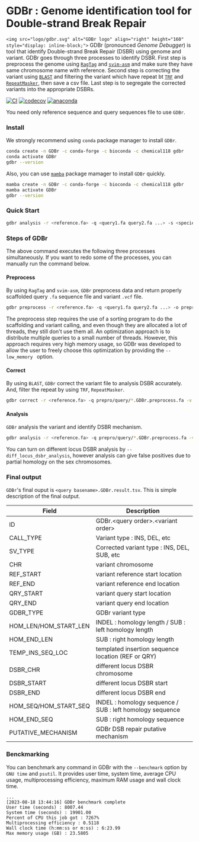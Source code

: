 GDBr : Genome identification tool for Double-strand Break Repair
================================================================

`<img src="logo/gdbr.svg" alt="GDBr logo" align="right" height="160" style="display: inline-block;">` GDBr (pronounced _Genome Debugger_) is tool that identify Double-strand Break Repair (DSBR) using genome and variant. GDBr goes through three processes to identify DSBR. First step is preprocess the genome using [`RagTag`](https://github.com/malonge/RagTag) and [`svim-asm`](https://github.com/eldariont/svim-asm) and make sure they have same chromosome name with reference. Second step is correcting the variant using [`BLAST`](https://blast.ncbi.nlm.nih.gov/Blast.cgi) and filtering the variant which have repeat bt [`TRF`](https://github.com/Benson-Genomics-Lab/TRF) and [`RepeatMasker`](https://github.com/rmhubley/RepeatMasker), then save a csv file. Last step is to segregate the corrected variants into the appropriate DSBRs.

[![CI](https://github.com/Chemical118/GDBr/workflows/CI/badge.svg)](https://github.com/Chemical118/GDBr/actions?query=workflow%3ACI)
[![codecov](https://codecov.io/gh/Chemical118/GDBr/branch/master/graph/badge.svg?token=NA5V5H52M6)](https://codecov.io/gh/Chemical118/GDBr)
[![anaconda](https://anaconda.org/chemical118/gdbr/badges/version.svg)](https://anaconda.org/Chemical118/gdbr)

You need only reference sequence and query sequences file to use `GDBr`.

### Install

We strongly recommend using `conda` package manager to install `GDBr`.

```sh
conda create -n GDBr -c conda-forge -c bioconda -c chemical118 gdbr
conda activate GDBr
gdbr --version
```
Also, you can use [`mamba`](https://github.com/conda-forge/miniforge) package mamager to install `GDBr` quickly.
```sh
mamba create -n GDBr -c conda-forge -c bioconda -c chemical118 gdbr
mamba activate GDBr
gdbr --version
```
### Quick Start

```sh
gdbr analysis -r <reference.fa> -q <query1.fa query2.fa ...> -s <species of data> -t <number of threads>
```

### Steps of GDBr

The above command executes the following three processes simultaneously. If you want to redo some of the processes, you can manually run the command below.

#### Preprocess

By using `RagTag` and `svim-asm`, `GDBr` preprocess data and return properly scaffolded query `.fa` sequence file and variant `.vcf` file.

```sh
gdbr preprocess -r <reference.fa> -q <query1.fa query2.fa ...> -o prepro -t <number of threads>
```

The preprocess step requires the use of a sorting program to do the scaffolding and variant calling, and even though they are allocated a lot of threads, they still don't use them all. An optimization approach is to distribute multiple queries to a small number of threads. However, this approach requires very high memory usage, so GDBr was developed to allow the user to freely choose this optimization by providing the `--low_memory ` option.

#### Correct

By using `BLAST`, `GDBr` correct the variant file to analysis DSBR accurately. And, filter the repeat by using `TRF`, `RepeatMasker`.

```sh
gdbr correct -r <reference.fa> -q prepro/query/*.GDBr.preprocess.fa -v prepro/vcf/*.GDBr.preprocess.vcf -s <species of data> -o sv -t <number of threads>
```

#### Analysis

`GDBr` analysis the variant and identify DSBR mechanism.

```sh
gdbr analysis -r <reference.fa> -q prepro/query/*.GDBr.preprocess.fa -v sv/*.GDBr.correct.csv -o dsbr -t <number of threads>
```

You can turn on different locus DSBR analysis by `--diff_locus_dsbr_analysis`, however analysis can give false positives due to partial homology on the sex chromosomes.

### Final output

`GDBr`'s final ouput is `<query basename>.GDBr.result.tsv`. This is simple description of the final output.

| Field                 | Description                                              |
| --------------------- | -------------------------------------------------------- |
| ID                    | GDBr.\<query order\>.\<variant order\>                   |
| CALL_TYPE             | Variant type : INS, DEL, etc                             |
| SV_TYPE               | Corrected variant type : INS, DEL, SUB, etc              |
| CHR                   | variant chromosome                                       |
| REF_START             | variant reference start location                         |
| REF_END               | variant reference end location                           |
| QRY_START             | variant query start location                             |
| QRY_END               | variant query end location                               |
| GDBR_TYPE             | GDBr variant type                                        |
| HOM_LEN/HOM_START_LEN | INDEL : homology length / SUB : left homology length     |
| HOM_END_LEN           | SUB : right homology length                              |
| TEMP_INS_SEQ_LOC      | templated insertion sequence location (REF or QRY)       |
| DSBR_CHR              | different locus DSBR chromosome                          |
| DSBR_START            | different locus DSBR start                               |
| DSBR_END              | different locus DSBR end                                 |
| HOM_SEQ/HOM_START_SEQ | INDEL : homology sequence / SUB : left homology sequence |
| HOM_END_SEQ           | SUB : right homology sequence                            |
| PUTATIVE_MECHANISM    | GDBr DSB repair putative mechanism                       |

### Benckmarking

You can benchmark any command in GDBr with the `--benchmark` option by `GNU time` and `psutil`. It provides user time, system time, average CPU usage, multiprocessing efficiency, maximum RAM usage and wall clock time.

```
...
[2023-08-18 13:44:16] GDBr benchmark complete
User time (seconds) : 8007.44
System time (seconds) : 19901.00
Percent of CPU this job got : 7267%
Multiprocessing efficiency : 0.5118
Wall clock time (h:mm:ss or m:ss) : 6:23.99
Max memory usage (GB) : 23.5805
```

